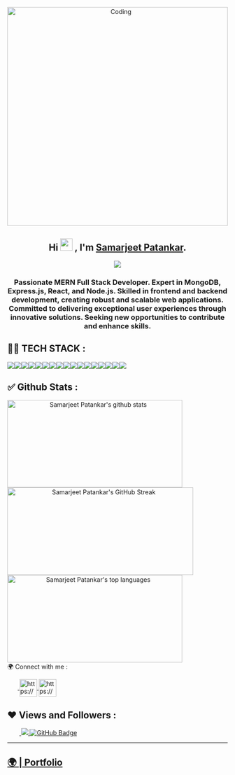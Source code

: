 
<p align="center"><img src="https://globaleducation.s3.ap-south-1.amazonaws.com/globaledu/gif/front-end-development.gif"  alt="Coding" width="100%"height="500"></p>

<h2 align="center">
  Hi <img src="https://media.giphy.com/media/hvRJCLFzcasrR4ia7z/giphy.gif" width="28"> , I'm <a href="https://github.com/samarjeetpatankar" target="_blank" rel="noopener noreferrer">Samarjeet Patankar</a>.
</h2>
<p align="center">
  <img src="https://readme-typing-svg.herokuapp.com/?lines=Full%20Stack%20MERN%20Developer;&center=true&width=500&height=50">
</p> 

<h3 align="center">Passionate MERN Full Stack Developer. Expert in MongoDB, Express.js, React, and Node.js. Skilled in frontend and backend development, creating robust and scalable web applications. Committed to delivering exceptional user experiences through innovative solutions. Seeking new opportunities to contribute and enhance skills.</h3>

<!-- new file -->


## 👨‍💻 TECH STACK :

<div align="center" style="display: flex; flex-wrap: wrap;">
<img src="https://img.shields.io/badge/react-%2320232a.svg?style=for-the-badge&logo=react&logoColor=%2361DAFB" />
<img src="https://img.shields.io/badge/React_Router-CA4245?style=for-the-badge&logo=react-router&logoColor=white" />
<img src="https://img.shields.io/badge/redux-%23593d88.svg?style=for-the-badge&logo=redux&logoColor=white" />
<img src="https://img.shields.io/badge/chakra-%234ED1C5.svg?style=for-the-badge&logo=chakraui&logoColor=white" />
<img src="https://img.shields.io/badge/MongoDB-%234ea94b.svg?style=for-the-badge&logo=mongodb&logoColor=white" />
<img src="https://img.shields.io/badge/HTML5-E34F26?style=for-the-badge&logo=html5&logoColor=white" />
<img src="https://img.shields.io/badge/CSS3-1572B6?style=for-the-badge&logo=css3&logoColor=white" />
<img src="https://img.shields.io/badge/JavaScript-323330?style=for-the-badge&logo=javascript&logoColor=F7DF1E" />
<img src="https://img.shields.io/badge/Bootstrap-563D7C?style=for-the-badge&logo=bootstrap&logoColor=white" />
<img src="https://img.shields.io/badge/Tailwind_CSS-38B2AC?style=for-the-badge&logo=tailwind-css&logoColor=white" />
<img src="https://img.shields.io/badge/Node.js-339933?style=for-the-badge&logo=nodedotjs&logoColor=white" />
<img src="https://img.shields.io/badge/Express.js-000000?style=for-the-badge&logo=express&logoColor=white" />
<img src="https://img.shields.io/badge/java-%23ED8B00.svg?style=for-the-badge&logo=java&logoColor=white" />
<img src="https://img.shields.io/badge/npm-CB3837?style=for-the-badge&logo=npm&logoColor=white" />
<img src="https://img.shields.io/badge/GitHub-100000?style=for-the-badge&logo=github&logoColor=white" />
<img src="https://img.shields.io/badge/GIT-E44C30?style=for-the-badge&logo=git&logoColor=white" />
<img src="https://img.shields.io/badge/vite-%23646CFF.svg?style=for-the-badge&logo=vite&logoColor=white" />
</div>

## ✅ Github Stats :

<div align="center" style="display: flex; flex-wrap: wrap;">

<img width="400px" height="200px" align="center" src="https://github-readme-stats.vercel.app/api?username=samarjeetpatankar&show_icons=true&include_all_commits=true&theme=buefy&hide_border=true" alt="Samarjeet Patankar's github stats" />

<img width="425px" height="200px" align="center" src="https://github-readme-streak-stats.herokuapp.com/?user=samarjeetpatankar&theme=neon&border_radius=2.7&date_format=M%20j%5B%2C%20Y%5D" alt="Samarjeet Patankar's GitHub Streak" />

<img width="400px" height="200px" align="center" src="https://github-readme-stats.vercel.app/api/top-langs/?username=samarjeetpatankar&langs_count=8" alt="Samarjeet Patankar's top languages" />

</div

<h2>🌍 Connect with me :</h2>
   <p align="left">
    &nbsp;&nbsp;&nbsp;&nbsp;&nbsp;&nbsp;<a href="https://www.linkedin.com/in/abusaeed-ahmed-shaikh-440b04233/?originalSubdomain=in" target="blank">
            <img align="center"
                src="https://img.icons8.com/3d-fluency/94/linkedin.png"
                alt="https://www.linkedin.com/in/samarjeet-patankar-507968202/" width="40px" />
        </a>
        <a href="https://github.com/samarjeetpatankar" target="blank">
            <img align="center"
                src="https://img.icons8.com/3d-fluency/94/github.png"
                alt="https://github.com/skabusaeed1" width="40px"/>
        </a>
    </p>
   <h2>❤ Views and Followers :</h2>
&nbsp;&nbsp;&nbsp;&nbsp;&nbsp;&nbsp;&nbsp;<a href="https://github.com/samarjeetpatankar/github-profile-views-counter">
    <img src="https://komarev.com/ghpvc/?username=samarjeetpatankar" >
</a>
<a href="https://github.com/samarjeetpatankar?tab=followers">
    <img src="https://img.shields.io/github/followers/samarjeetpatankar?label=Followers&style=social" alt="GitHub Badge">
</a>
    <hr />
    <h2><a href="https://samarjeetpatankar.github.io/">🌍 | Portfolio </a></h2>


<!--
**samarjeetpatankar/samarjeetpatankar** is a ✨ _special_ ✨ repository because its `README.md` (this file) appears on your GitHub profile.




Here are some ideas to get you started:

- 🔭 I’m currently working on ...
- 🌱 I’m currently learning ...
- 👯 I’m looking to collaborate on ...
- 🤔 I’m looking for help with ...
- 💬 Ask me about ...
- 📫 How to reach me: ...
- 😄 Pronouns: ...
- ⚡ Fun fact: ...
-->
